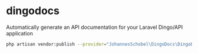 # dingodocs
Automatically generate an API documentation for your Laravel Dingo/API application

``` bash
php artisan vendor:publish --provider="JohannesSchobel\DingoDocs\DingoDocsServiceProvider" --tag="config"
```